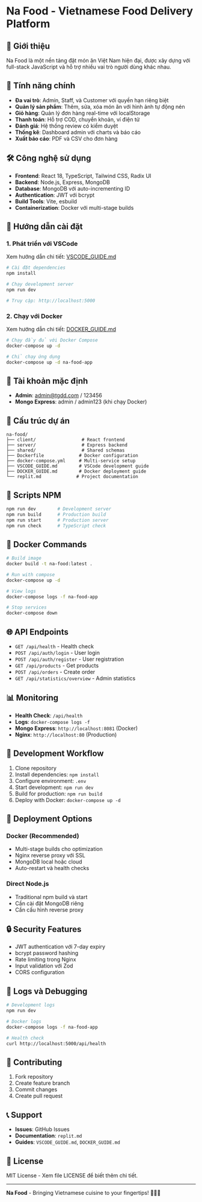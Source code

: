 # Na Food - Vietnamese Food Delivery Platform

## 🍜 Giới thiệu

Na Food là một nền tảng đặt món ăn Việt Nam hiện đại, được xây dựng với full-stack JavaScript và hỗ trợ nhiều vai trò người dùng khác nhau.

## 🚀 Tính năng chính

- **Đa vai trò**: Admin, Staff, và Customer với quyền hạn riêng biệt
- **Quản lý sản phẩm**: Thêm, sửa, xóa món ăn với hình ảnh tự động nén
- **Giỏ hàng**: Quản lý đơn hàng real-time với localStorage
- **Thanh toán**: Hỗ trợ COD, chuyển khoản, ví điện tử
- **Đánh giá**: Hệ thống review có kiểm duyệt
- **Thống kê**: Dashboard admin với charts và báo cáo
- **Xuất báo cáo**: PDF và CSV cho đơn hàng

## 🛠️ Công nghệ sử dụng

- **Frontend**: React 18, TypeScript, Tailwind CSS, Radix UI
- **Backend**: Node.js, Express, MongoDB
- **Database**: MongoDB với auto-incrementing ID
- **Authentication**: JWT với bcrypt
- **Build Tools**: Vite, esbuild
- **Containerization**: Docker với multi-stage builds

## 📖 Hướng dẫn cài đặt

### 1. Phát triển với VSCode
Xem hướng dẫn chi tiết: [VSCODE_GUIDE.md](./VSCODE_GUIDE.md)

```bash
# Cài đặt dependencies
npm install

# Chạy development server
npm run dev

# Truy cập: http://localhost:5000
```

### 2. Chạy với Docker
Xem hướng dẫn chi tiết: [DOCKER_GUIDE.md](./DOCKER_GUIDE.md)

```bash
# Chạy đầy đủ với Docker Compose
docker-compose up -d

# Chỉ chạy ứng dụng
docker-compose up -d na-food-app
```

## 🔐 Tài khoản mặc định

- **Admin**: admin@tgdd.com / 123456
- **Mongo Express**: admin / admin123 (khi chạy Docker)

## 📁 Cấu trúc dự án

```
na-food/
├── client/                 # React frontend
├── server/                 # Express backend
├── shared/                 # Shared schemas
├── Dockerfile             # Docker configuration
├── docker-compose.yml     # Multi-service setup
├── VSCODE_GUIDE.md        # VSCode development guide
├── DOCKER_GUIDE.md        # Docker deployment guide
└── replit.md             # Project documentation
```

## 🔧 Scripts NPM

```bash
npm run dev        # Development server
npm run build      # Production build
npm run start      # Production server
npm run check      # TypeScript check
```

## 🐳 Docker Commands

```bash
# Build image
docker build -t na-food:latest .

# Run with compose
docker-compose up -d

# View logs
docker-compose logs -f na-food-app

# Stop services
docker-compose down
```

## 🌐 API Endpoints

- `GET /api/health` - Health check
- `POST /api/auth/login` - User login
- `POST /api/auth/register` - User registration
- `GET /api/products` - Get products
- `POST /api/orders` - Create order
- `GET /api/statistics/overview` - Admin statistics

## 📊 Monitoring

- **Health Check**: `/api/health`
- **Logs**: `docker-compose logs -f`
- **Mongo Express**: `http://localhost:8081` (Docker)
- **Nginx**: `http://localhost:80` (Production)

## 🔄 Development Workflow

1. Clone repository
2. Install dependencies: `npm install`
3. Configure environment: `.env`
4. Start development: `npm run dev`
5. Build for production: `npm run build`
6. Deploy with Docker: `docker-compose up -d`

## 🚀 Deployment Options

### Docker (Recommended)
- Multi-stage builds cho optimization
- Nginx reverse proxy với SSL
- MongoDB local hoặc cloud
- Auto-restart và health checks

### Direct Node.js
- Traditional npm build và start
- Cần cài đặt MongoDB riêng
- Cần cấu hình reverse proxy

## 🔒 Security Features

- JWT authentication với 7-day expiry
- bcrypt password hashing
- Rate limiting trong Nginx
- Input validation với Zod
- CORS configuration

## 📝 Logs và Debugging

```bash
# Development logs
npm run dev

# Docker logs
docker-compose logs -f na-food-app

# Health check
curl http://localhost:5000/api/health
```

## 🤝 Contributing

1. Fork repository
2. Create feature branch
3. Commit changes
4. Create pull request

## 📞 Support

- **Issues**: GitHub Issues
- **Documentation**: `replit.md`
- **Guides**: `VSCODE_GUIDE.md`, `DOCKER_GUIDE.md`

## 📄 License

MIT License - Xem file LICENSE để biết thêm chi tiết.

---

**Na Food** - Bringing Vietnamese cuisine to your fingertips! 🍜🇻🇳
